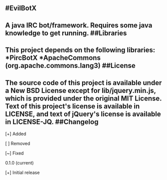#EvilBotX
------------
A java IRC bot/framework. Requires some java knowledge to get running.
##Libraries
------------
This project depends on the following libraries:
*PircBotX
*ApacheCommons (org.apache.commons.lang3)
##License
------------
The source code of this project is available under a New BSD License except for lib/jquery.min.js, which is provided under the original MIT License.
Text of this project's license is available in LICENSE, and text of jQuery's license is available in LICENSE-JQ.
##Changelog
------------
[+] Added

[ ] Removed

[~] Fixed

0.1.0 (current)

[+] Initial release